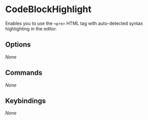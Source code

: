 # CodeBlockHighlight

Enables you to use the `<pre>` HTML tag with auto-detected syntax highlighting in the editor.

## Options

_None_

## Commands

_None_

## Keybindings

_None_
